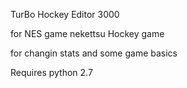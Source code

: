 TurBo Hockey Editor 3000

for NES game nekettsu Hockey game

for changin stats and some game basics

Requires python 2.7 
